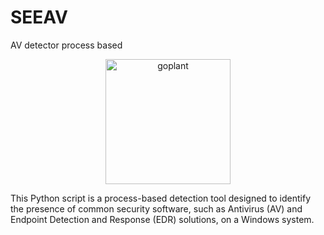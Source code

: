 # SEEAV
AV detector process based

<p align="center">  <img src="https://static0.gamerantimages.com/wordpress/wp-content/uploads/2021/03/CS-Go-Plant-Bomb.jpg" alt="goplant" width="200" /></p>


This Python script is a process-based detection tool designed to identify the presence of common security software, such as Antivirus (AV) and Endpoint Detection and Response (EDR) solutions, on a Windows system.
